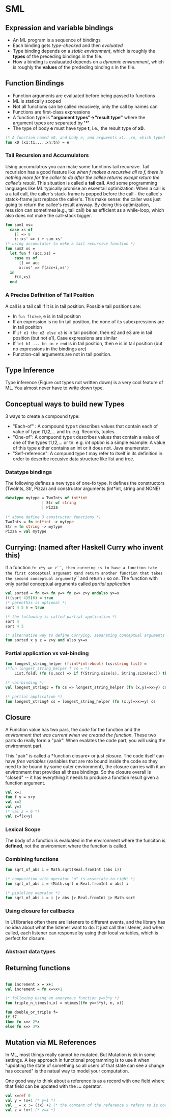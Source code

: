 # SML

## Expression and variable bindings
* An ML program is a sequence of bindings
* Each binding gets *type-checked* and then *evaluated*
* Type binding depends on a *static environment*, which is roughly the **types** of the preceding bindings in the file.
* How a binding is evalauated depends on a *dynamic environment*, which is roughly the **values** of the prededing binding s in the file.

## Function Bindings
* Function arguments are evaluated before being passed to functions
* ML is statically scoped
* Not all functions can be called recusively, only the call by names can
* Functions are first-class expressions
* A function type is **"argument types"->"result type"** where the argument types are separated by **'*'**
* The type of body **e** must have type **t**, i.e., the result type of **x0**.
```SML
(* A function named x0, and body e, and arguments x1...xn, which typed t1...tn*)
fun x0 (x1:t1,...,xn:tn) = e
```
### Tail Recursion and Accumulators
Using accumulatros you can make some functions tail recursive.
Tail recurision has a good feature like *when f makes a recursive all to f, there is nothing more for the caller to do after the callee returns except return the callee's result*. This situation is called a **tail call**. And some
programming languages like ML typically promise an essentail optimization: When a call is a a tail call, the caller's
stack-frame is popped before the call - the callee's statck-frame just replace the caller's. This make sense: the caller was just going to return the callee's result anyway.
By doing this optimization, resusion can sometimes(e.g., tail call) be as efficient as a while-loop, which also does not make the call-stack bigger.
```SML
fun sum1 xs=
  case xs of
    [] => 0
    i::xs' => i + sum xs'
(* using accumulator to make a tail recursive function *)
fun sum2 xs = 
  let fun f (acc,xs) =
    case xs of
      [] => acc
      x::xs' => f(acc+i,xs')
  in
    f(0,xs)
  end
```
### A Precise Definition of Tail Position
A call is a tail call if it is in tail position. Possible tail positions are:
* In ```fun f(x)=e```, e is in tail position
* If an expression is no tin tail position, the none of its subexpressions are in tail position
* If ```if e1 the e2 else e3``` is in tail position, then e2 and e3 are in tail position (but not e1), Case expressions are similar
* If ```let b1 ... bn in e end``` is in tail position, then e is in tail position (but no expressions in the bindings are)
* Function-call arguments are not in tail position.

## Type Inference
Type inference (Figure out types not written down) is a very cool feature of ML. You almost never have to write down type.

## Conceptual ways to build new Types
3 ways to create a compound type:
* "Each-of" : A compound type t describes values that contain each of value of type t1,t2,... and tn. e.g. Records, 
        tuples.
* "One-of": A compuond type t describes values that contain a value of one of the types t1,t2,... or tn. e.g. *int option* is a simple example: A value of this type either contains an int or it does not. Java enumerator.
* "Self-reference": A compund type t may refer to itself in its definition in order to describe recusive data structure  like list and tree.

### Datatype bindings
The following defines a new type of one-fo type. It defines the constructors (TwoInts, Str, Pizza) and constructor arguments (int*int, string and NONE)
```SML
datatype mytype = TwoInts of int*int
                | Str of string
                | Pizza
                
(* above define 3 constructor functions *)
TwoInts = fn int*int -> mytype
Str = fn string -> mytype
Pizza = val mytype
```

## Currying: (named after Haskell Curry who invent this)
If a function ```fn x*y => z``, then curreing is to have a function take the first comceptual argument ```x``` and return
another function that takes the second conceptual argument ```y``  and return ```z``` so on. The function with only partial conceptual arguments called *partial application*
```SML
val sorted = fn x=> fn y=> fn z=> z>y andalso y>=x
(((sort 4)5)6) = true
(* parenthis is optional *)
sort 4 5 6 = true

(* the following is called partial application *)
sort 4 
sort 4 5

(* alternative way to define currying, separating conceptual arguments by spaces rather than anonymous functions *)
fun sorted x y z = z>y and also y>=x

```

### Partial application vs val-binding
```SML
fun longest_string_helper (f:int*int->bool) (cs:string list) =
(*fun longest_string_helper f cs = *)
    List.foldl (fn (s,acc) => if f(String.size(s), String.size(acc)) then s else acc) "" cs

(* val-binding *)
val longest_string3 = fn cs => longest_string_helper (fn (x,y)=>x>y) cs

(* partial application *)
fun longest_string4 cs = longest_string_helper (fn (x,y)=>x>=y) cs
```

## Closure
A Function value has two pars, the *code* for the function and the *environment that was current when we created the 
function*. These two parts do really form a "pair". When evalates the code part, you will using the environment part.

This "pair" is called a *function closure• or just *closure*. The code itself can have *free variables* (variables that
are nto bound inside the code so they need to be bound by some outer environment), the closure carries with it an 
environment that provides all these bindings. So the closure overall is "closed" -- it has everything it needs to 
produce a function result given a function argument.

```SML
val x=1 
fun f y = x+y
val x=2
val y=3
(* val z = 6 *)
val z=f(x+y) 
```

### Lexical Scope
The body of a function is evaluated in the environment where the funciton is **defined**, not the environment where
the function is called.

### Combining functions
```SML
fun sqrt_of_abs i = Math.sqrt(Real.fromInt (abs i))

(* composition with operator "o" is associate-to-right *)
fun sqrt_of_abs i = (Math.sqrt o Real.fromInt o abs) i

(* pipleline oeprator *)
fun sqrt_of_abs i = i |> abs |> Real.fromInt |> Math.sqrt
```

### Using closure for callbacks
In UI libraries often there are listeners to different events, and the library has no idea about what the listener
want to do. It just call the listener, and when called, each listener can response by using their local variables,
which is perfect for closure.

### Abstract data types




## Returning functions
```SML

fun increment x = x+1
val increment = fn x=>x+1

(* following using an anonymous function y=>3*y *)
fun triple_n_times(n,x) = ntimes((fn y=>3*y), n, x))

fun double_or_triple f= 
if f7
then fn x=> 2*x
else fn x=> 3*x
```

## Mutation via ML References
In ML, most things really cannot be mutated. But Mutation is ok in some settings. A key approach in functional 
programming is to use it when "updating the state of something so all users of that state can see a change has
occured" is the natual way to model your computation.

One good way to think about a reference is as a record with one field where that field can be updated with the **:=**
operator.
```SML
val x=ref 0
val y = !x+1 (* y=1 *)
val _ = x := (!x) +2 (* the content of the reference x refers to is now 3 *)
val z = !x+1 (* z=4 *)
```
